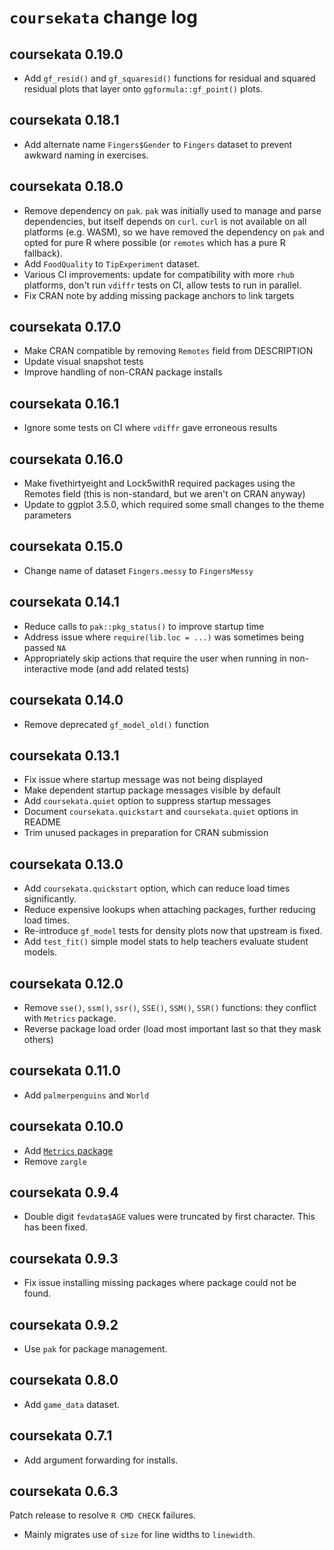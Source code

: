 # `coursekata` change log

## coursekata 0.19.0

- Add `gf_resid()` and `gf_squaresid()` functions for residual and squared residual plots that layer onto `ggformula::gf_point()` plots.

## coursekata 0.18.1

- Add alternate name `Fingers$Gender` to `Fingers` dataset to prevent awkward naming in exercises.

## coursekata 0.18.0

- Remove dependency on `pak`. `pak` was initially used to manage and parse dependencies, but itself depends on `curl`. `curl` is not available on all platforms (e.g. WASM), so we have removed the dependency on `pak` and opted for pure R where possible (or `remotes` which has a pure R fallback).
- Add `FoodQuality` to `TipExperiment` dataset.
- Various CI improvements: update for compatibility with more `rhub` platforms, don't run `vdiffr` tests on CI, allow tests to run in parallel.
- Fix CRAN note by adding missing package anchors to link targets

## coursekata 0.17.0

- Make CRAN compatible by removing `Remotes` field from DESCRIPTION
- Update visual snapshot tests
- Improve handling of non-CRAN package installs

## coursekata 0.16.1

- Ignore some tests on CI where `vdiffr` gave erroneous results

## coursekata 0.16.0

- Make fivethirtyeight and Lock5withR required packages using the Remotes field (this is non-standard, but we aren't on CRAN anyway)
- Update to ggplot 3.5.0, which required some small changes to the theme parameters

## coursekata 0.15.0

- Change name of dataset `Fingers.messy` to `FingersMessy`

## coursekata 0.14.1

- Reduce calls to `pak::pkg_status()` to improve startup time
- Address issue where `require(lib.loc = ...)` was sometimes being passed `NA`
- Appropriately skip actions that require the user when running in non-interactive mode (and add related tests)

## coursekata 0.14.0

- Remove deprecated `gf_model_old()` function

## coursekata 0.13.1

- Fix issue where startup message was not being displayed
- Make dependent startup package messages visible by default
- Add `coursekata.quiet` option to suppress startup messages
- Document `coursekata.quickstart` and `coursekata.quiet` options in README
- Trim unused packages in preparation for CRAN submission

## coursekata 0.13.0

- Add `coursekata.quickstart` option, which can reduce load times significantly.
- Reduce expensive lookups when attaching packages, further reducing load times.
- Re-introduce `gf_model` tests for density plots now that upstream is fixed.
- Add `test_fit()` simple model stats to help teachers evaluate student models.

## coursekata 0.12.0

- Remove `sse()`, `ssm()`, `ssr()`, `SSE()`, `SSM()`, `SSR()` functions: they conflict with `Metrics` package.
- Reverse package load order (load most important last so that they mask others)

## coursekata 0.11.0

- Add `palmerpenguins` and `World`

## coursekata 0.10.0

- Add [`Metrics` package](https://CRAN.R-project.org/package=Metrics)
- Remove `zargle`

## coursekata 0.9.4

- Double digit `fevdata$AGE` values were truncated by first character. This has been fixed.

## coursekata 0.9.3

- Fix issue installing missing packages where package could not be found.

## coursekata 0.9.2

- Use `pak` for package management.

## coursekata 0.8.0

- Add `game_data` dataset.

## coursekata 0.7.1

- Add argument forwarding for installs.

## coursekata 0.6.3

Patch release to resolve `R CMD CHECK` failures.

- Mainly migrates use of `size` for line widths to `linewidth`.
